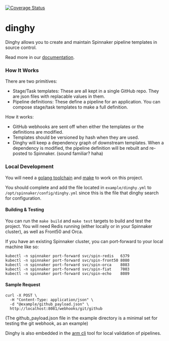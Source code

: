 [![Coverage Status](https://coveralls.io/repos/github/armory/dinghy/badge.svg?branch=testcover)](https://coveralls.io/github/armory/dinghy?branch=testcover)

# dinghy

Dinghy allows you to create and maintain Spinnaker pipeline templates in source
control.

Read more in our
[documentation](https://docs.armory.io/docs/armory-admin/dinghy-enable/).

### How It Works

There are two primitives:
- Stage/Task templates: These are all kept in a single GitHub repo. They are
  json files with replacable values in them.
- Pipeline definitions: These define a pipeline for an application. You can
  compose stage/task templates to make a full definition.

How it works:
- GitHub webhooks are sent off when either the templates or the definitions are
  modified.
- Templates should be versioned by hash when they are used.
- Dinghy will keep a dependency graph of downstream templates. When a
  dependency is modified, the pipeline definition will be rebuilt and re-posted
  to Spinnaker. (sound familiar? haha)

### Local Development

You will need a [golang toolchain] and [make] to work on this project.

You should complete and add the file located in `example/dinghy.yml` to `/opt/spinnaker/config/dinghy.yml` since 
this is the file that dinghy search for configuration.

#### Building & Testing

You can run the `make build` and `make test` targets to build and test the
project.  You will need Redis running (either locally or in your Spinnaker
cluster), as well as Front50 and Orca.

If you have an existing Spinnaker cluster, you can port-forward to your local
machine like so:

```shell
kubectl -n spinnaker port-forward svc/spin-redis   6379
kubectl -n spinnaker port-forward svc/spin-front50 8080
kubectl -n spinnaker port-forward svc/spin-orca    8083
kubectl -n spinnaker port-forward svc/spin-fiat    7003
kubectl -n spinnaker port-forward svc/spin-echo    8089
```



#### Sample Request

```shell
curl -X POST \
  -H "Content-Type: application/json" \
  -d "@example/github_payload.json" \
  http://localhost:8081/webhooks/git/github
```

(The github_payload.json file in the example directory is a minimal set for
testing the git webhook, as an example)

Dinghy is also embedded in the [arm cli](https://github.com/armory-io/arm) tool
for local validation of pipelines.

[golang toolchain]: https://golang.org/doc/install
[make]: https://www.gnu.org/software/make/
